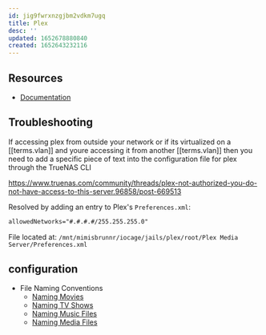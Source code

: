 ```yaml
---
id: jig9fwrxnzgjbm2vdkm7ugq
title: Plex
desc: ''
updated: 1652678880840
created: 1652643232116
---
```


## Resources

- [Documentation](https://support.plex.tv/articles/)

## Troubleshooting

If accessing plex from outside your network or if its virtualized on a [[terms.vlan]] and youre accessing it from another [[terms.vlan]] then you need to add a specific piece of text into the configuration file for plex through the TrueNAS CLI

<https://www.truenas.com/community/threads/plex-not-authorized-you-do-not-have-access-to-this-server.96858/post-669513>

Resolved by adding an entry to Plex's `Preferences.xml`:

```xml
allowedNetworks="#.#.#.#/255.255.255.0"
```

File located at: `/mnt/mimisbrunnr/iocage/jails/plex/root/Plex Media Server/Preferences.xml`

## configuration

- File Naming Conventions
  - [Naming Movies](https://support.plex.tv/articles/naming-and-organizing-your-movie-media-files/)
  - [Naming TV Shows](https://support.plex.tv/articles/naming-and-organizing-your-tv-show-files/)
  - [Naming Music Files](https://support.plex.tv/articles/categories/your-media/naming-and-organizing-music-media/)
  - [Naming Media Files](https://support.plex.tv/articles/categories/your-media/naming-and-organizing-personal-media/)
